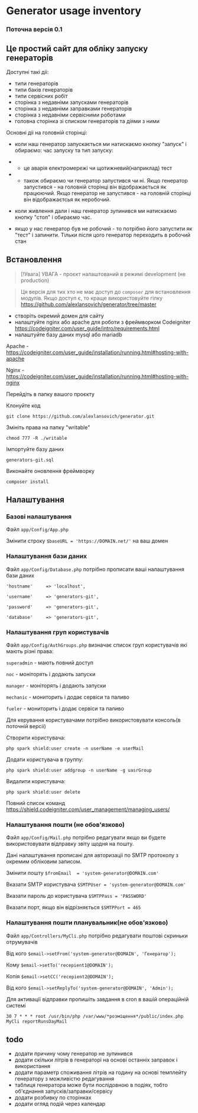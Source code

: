 # Generator usage inventory
### Поточна версія 0.1
## Це простий сайт для обліку запуску генераторів

Доступні такі діі:
- типи генераторів
- типи баків генераторів
- типи сервісних робіт
- сторінка з недавніми запусками генераторів
- сторінка з недавніми заправками генераторів
- сторінка з недавніми сервісними роботами
- головна сторінка зі списком генераторів та діями з ними

Основні діі на головній сторінці:
- коли наш генератор запускається ми натискаємо кнопку "запуск"
і обираємо:
час запуску та тип запуску:
- - це аварія електромережі чи щотижневий(наприклад) тест
- - також обираємо чи генератор запустився чи ні.
Якщо генератор запустився - на головній сторінці він відображається як працюючий.
Якщо генератор не запустився - на головній сторінці він відображаєтсья як неробочий.

- коли живлення дали і наш генератор зупинився ми натискаємо кнопку "стоп" і обираємо час.
- якщо у нас генератор був не робочий - то потрібно його запустити як "тест" і запинити.
Тільки після цого генератор переходить в робочий стан

## Встановлення

> [!Увага]
> УВАГА - проєкт налаштований в режимі development (не production)

>  Ця версія для тих хто не має доступ до `composer` для встановлення модулів. Якщо доступ є, то краще використовуйте гілку https://github.com/alexlansovich/generator/tree/master


- створіть окремий домен для сайту
- налаштуйте nginx aбо apache для роботи з фреймворком Codeigniter https://codeigniter.com/user_guide/intro/requirements.html
- налаштуйте базу даних mysql або mariadb

Apache - https://codeigniter.com/user_guide/installation/running.html#hosting-with-apache

Nginx - https://codeigniter.com/user_guide/installation/running.html#hosting-with-nginx

Перейдіть в папку вашого проєкту

Клонуйте код

`git clone https://github.com/alexlansovich/generator.git` 

Змініть права на папку "writable"

`chmod 777 -R ./writable`

Імпортуйте базу даних

`generators-git.sql`

Виконайте оновлення фреймворку

`composer install`

## Налаштування

### Базові налаштування

Файл `app/Config/App.php`

Змінити строку `$baseURL = 'https://DOMAIN.net/'` на ваш домен

### Налаштування бази даних

Файл `app/Config/Database.php` потрібно прописати ваші налаштування бази даних

`'hostname'     => 'localhost',`

`'username'     => 'generators-git',`

`'password'     => 'generators-git',`

`'database'     => 'generators-git',`

### Налаштування груп користувачів

Файл `app/Config/AuthGroups.php` визначає список груп користувачів які мають різні права:

`superadmin` - мають повний доступ

`noc` - моніторять і додають запуски

`manager` - моніторять і додають запуски

`mechanic` - мониторить і додає сервіси та паливо

`fueler` - мониторить і додає сервіси та паливо

Для керування користувачами потрібно використовувати консоль(в поточній версіі)

Створити користувача:

`php spark shield:user create -n userName -e userMail`

Додати користувача в группу:

`php spark shield:user addgroup -n userName -g uasrGroup`

Видалити користувача:

`php spark shield:user delete`

Повний список команд https://shield.codeigniter.com/user_management/managing_users/

### Налаштування пошти (не обов'язково)

Файл `app/Config/Mail.php` потрібно редагувати якщо ви будете використовувати відправку звіту щодня на пошту.

Дані налаштування прописані для авторизаціі по SMTP протоколу з окремим обліковим записом.

Змінити пошту `$fromEmail  = 'system-generator@DOMAIN.com'`

Вказати SMTP користувача `$SMTPUser = 'system-generator@DOMAIN.com'`

Вказати пароль до користувача `$SMTPPass = 'PASSWORD'`

Вказати порт, якщо він відрізняється `$SMTPPort = 465`

### Налаштування пошти планувальник(не обов'язково)

Файл `app/Controllers/MyCli.php` потрібно редагувати поштові скриньки отрумувачів

Від кого `$email->setFrom('system-generator@DOMAIN', 'Генератор');`

Кому `$email->setTo('recepient1@DOMAIN');`

Копія `$email->setCC('recepient2@DOMAIN');`

Від кого `$email->setReplyTo('system-generator@DOMAIN', 'Admin');`

Для активації відправки пропишіть завдання в cron в вашій операційній системі

`30 7 * * * root /usr/bin/php /var/www/*розміщення*/public/index.php MyCli reportRunsDayMail`


## todo

- додати причину чому генератор не зупинився
- додати скільки літрів в генераторі на основі останніх заправок і використання
- додати параметр споживання літрів на годину на основі темплейту генератору з можливістю редагування
- таблиця генератора може бути послідовною в подіях, тобто об'єднання запусків/заправки/сервісу
- додати розбивку по сторінках
- додати огляд подій через календар